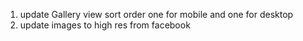 1. update Gallery view sort order one for mobile and one for desktop
2. update images to high res from facebook
